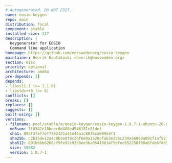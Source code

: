 ```yaml
---
# Autogenerated. DO NOT EDIT.
name: eosio-keygen
repo: main
distribution: focal
component: stable
installed-size: 117
description: |
  Keygenerator for EOSIO
  Command line application
homepage: https://github.com/eosswedenorg/eosio-keygen
maintainer: Henrik Hautakoski <henrik@eossweden.org>
section: misc
priority: optional
architecture: amd64
pre-depends: []
depends:
- libssl1.1 (>= 1.1.0)
- libstdc++6 (>= 6)
conflicts: []
breaks: []
replaces: []
suggests: []
built-using: []
versions:
- filename: pool/stable/e/eosio-keygen/eosio-keygen-1.0.7-1-ubuntu-20.04_amd64.deb
  md5sum: 7f8342e18beec6d488e4546181e31def
  sha1: 89df3fef7ef7782321a41e46a1c88f6ce6095ef1
  sha256: c2b35de12a4c8b3e8f8c2bf669a1a20cfab3e326c230a56080a891f1af521a73
  sha512: 891bbbb6268cf9fe92c9358ee3ba05410614f5efec052258f90a6feb6fdd5ff7aeb3d90ed0703fecd0e86c380beb23076249dd3e09c0cc1ea42d8a11d65b1c38
  size: 35682
  version: 1.0.7-1
---
```

